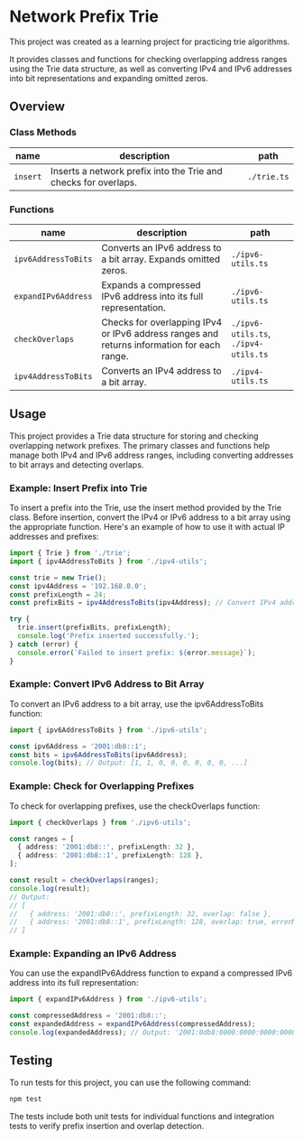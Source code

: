 # Network Prefix Trie
This project was created as a learning project for practicing trie algorithms.

It provides classes and functions for checking overlapping address ranges using the Trie data structure, as well as converting IPv4 and IPv6 addresses into bit representations and expanding omitted zeros.

## Overview
### Class Methods
| name | description                                  | path      |
| -------- | ----------------------------------- | ----------- |
| `insert` | Inserts a network prefix into the Trie and checks for overlaps. | `./trie.ts` |

### Functions
| name                 | description                                       | path                                |
| ------------------- | ---------------------------------------- | ------------------------------------- |
| `ipv6AddressToBits` | Converts an IPv6 address to a bit array. Expands omitted zeros.     | `./ipv6-utils.ts`                     |
| `expandIPv6Address` | Expands a compressed IPv6 address into its full representation.               | `./ipv6-utils.ts`                     |
| `checkOverlaps`     | Checks for overlapping IPv4 or IPv6 address ranges and returns information for each range. | `./ipv6-utils.ts`, `./ipv4-utils.ts`  |
| `ipv4AddressToBits` | Converts an IPv4 address to a bit array.                    | `./ipv4-utils.ts`                     |

## Usage
This project provides a Trie data structure for storing and checking overlapping network prefixes. The primary classes and functions help manage both IPv4 and IPv6 address ranges, including converting addresses to bit arrays and detecting overlaps.

### Example: Insert Prefix into Trie
To insert a prefix into the Trie, use the insert method provided by the Trie class. Before insertion, convert the IPv4 or IPv6 address to a bit array using the appropriate function. Here's an example of how to use it with actual IP addresses and prefixes:
```typescript
import { Trie } from './trie';
import { ipv4AddressToBits } from './ipv4-utils';

const trie = new Trie();
const ipv4Address = '192.168.0.0';
const prefixLength = 24;
const prefixBits = ipv4AddressToBits(ipv4Address); // Convert IPv4 address to bit array

try {
  trie.insert(prefixBits, prefixLength);
  console.log('Prefix inserted successfully.');
} catch (error) {
  console.error(`Failed to insert prefix: ${error.message}`);
}
```

### Example: Convert IPv6 Address to Bit Array
To convert an IPv6 address to a bit array, use the ipv6AddressToBits function:

```typescript
import { ipv6AddressToBits } from './ipv6-utils';

const ipv6Address = '2001:db8::1';
const bits = ipv6AddressToBits(ipv6Address);
console.log(bits); // Output: [1, 1, 0, 0, 0, 0, 0, 0, ...]
```

### Example: Check for Overlapping Prefixes
To check for overlapping prefixes, use the checkOverlaps function:

```typescript
import { checkOverlaps } from './ipv6-utils';

const ranges = [
  { address: '2001:db8::', prefixLength: 32 },
  { address: '2001:db8::1', prefixLength: 128 },
];

const result = checkOverlaps(ranges);
console.log(result);
// Output:
// [
//   { address: '2001:db8::', prefixLength: 32, overlap: false },
//   { address: '2001:db8::1', prefixLength: 128, overlap: true, errorMessage: { type: 'Error', message: 'Overlap detected' } }
// ]
```
### Example: Expanding an IPv6 Address

You can use the expandIPv6Address function to expand a compressed IPv6 address into its full representation:
```typescript
import { expandIPv6Address } from './ipv6-utils';

const compressedAddress = '2001:db8::';
const expandedAddress = expandIPv6Address(compressedAddress);
console.log(expandedAddress); // Output: '2001:0db8:0000:0000:0000:0000:0000:0000'
```

## Testing

To run tests for this project, you can use the following command:
```sh
npm test
```
The tests include both unit tests for individual functions and integration tests to verify prefix insertion and overlap detection.
